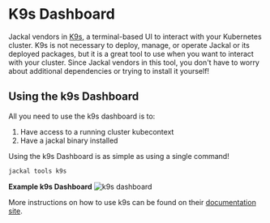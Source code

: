 # K9s Dashboard

Jackal vendors in [K9s](https://k9scli.io/), a terminal-based UI to interact with your Kubernetes cluster. K9s is not necessary to deploy, manage, or operate Jackal or its deployed packages, but it is a great tool to use when you want to interact with your cluster. Since Jackal vendors in this tool, you don't have to worry about additional dependencies or trying to install it yourself!

## Using the k9s Dashboard

All you need to use the k9s dashboard is to:

1. Have access to a running cluster kubecontext
1. Have a jackal binary installed

Using the k9s Dashboard is as simple as using a single command!

```bash
jackal tools k9s
```

**Example k9s Dashboard**
![k9s dashboard](../.images/dashboard/k9s_dashboard_example.png)

More instructions on how to use k9s can be found on their [documentation site](https://k9scli.io/topics/commands/).
